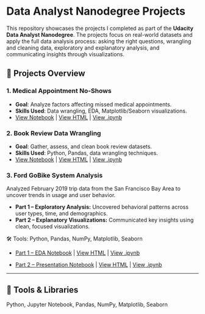 # Data Analyst Nanodegree Projects

This repository showcases the projects I completed as part of the **Udacity Data Analyst Nanodegree**. The projects focus on real-world datasets and apply the full data analysis process: asking the right questions, wrangling and cleaning data, exploratory and explanatory analysis, and communicating insights through visualizations.

## 📁 Projects Overview

### 1. Medical Appointment No-Shows
- **Goal**: Analyze factors affecting missed medical appointments.
- **Skills Used**: Data wrangling, EDA, Matplotlib/Seaborn visualizations.
- [View Notebook](https://colab.research.google.com/drive/16wsYWs2vvpCRPuWyWKzs59fgXHNpoFH7?usp=sharing) | [View HTML](Project1_MedicalNoShows/Project1_MedicalNoShows.html) | [View .ipynb](Project1_MedicalNoShows/Project1_MedicalNoShows.ipynb)

### 2. Book Review Data Wrangling
- **Goal**: Gather, assess, and clean book review datasets.
- **Skills Used**: Python, Pandas, data wrangling techniques.
- [View Notebook](https://colab.research.google.com/drive/1Hk0a2DqfE3QKdkcZYlfzvtxsxemuKJ0I?usp=sharing) | [View HTML](Project2_BookReviewWrangling/Data_Wrangling_Project.html) | [View .ipynb](Project2_BookReviewWrangling/Data_Wrangling_Project.ipynb)

### 3. Ford GoBike System Analysis
Analyzed February 2019 trip data from the San Francisco Bay Area to uncover trends in usage and user behavior.

- **Part 1 – Exploratory Analysis:** Uncovered behavioral patterns across user types, time, and demographics.
- **Part 2 – Explanatory Visualizations:** Communicated key insights using clean, focused visualizations.

🛠 Tools: Python, Pandas, NumPy, Matplotlib, Seaborn  
- [Part 1 – EDA Notebook](https://colab.research.google.com/drive/1zVxy6fa_QyZH4ZZwuUaVArNG9hWnSL33?usp=sharing) | [View HTML](Project3_FordGoBike/Part_I_exploration.html) | [View .ipynb](Project3_FordGoBike/Part_I_exploration.ipynb)

- [Part 2 – Presentation Notebook](https://colab.research.google.com/drive/1UUPwXIWei3SzaRoVNikWt70a-q8FctPj?usp=sharing) | [View HTML](Project3_FordGoBike/Part_II_explanatory.html) | [View .ipynb](Project3_FordGoBike/Part_II_explanatory.ipynb)


---

## 🚀 Tools & Libraries
Python, Jupyter Notebook, Pandas, NumPy, Matplotlib, Seaborn
